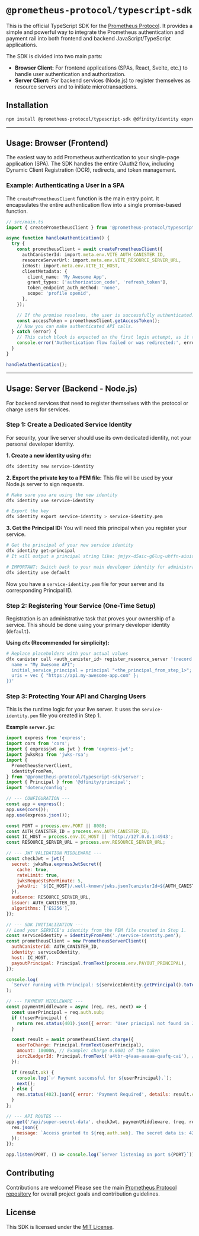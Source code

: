 # `@prometheus-protocol/typescript-sdk`

This is the official TypeScript SDK for the [Prometheus Protocol](https://github.com/prometheus-protocol). It provides a simple and powerful way to integrate the Prometheus authentication and payment rail into both frontend and backend JavaScript/TypeScript applications.

The SDK is divided into two main parts:

- **Browser Client:** For frontend applications (SPAs, React, Svelte, etc.) to handle user authentication and authorization.
- **Server Client:** For backend services (Node.js) to register themselves as resource servers and to initiate microtransactions.

## Installation

```bash
npm install @prometheus-protocol/typescript-sdk @dfinity/identity express-jwt jwks-rsa
```

---

## Usage: Browser (Frontend)

The easiest way to add Prometheus authentication to your single-page application (SPA). The SDK handles the entire OAuth2 flow, including Dynamic Client Registration (DCR), redirects, and token management.

### Example: Authenticating a User in a SPA

The `createPrometheusClient` function is the main entry point. It encapsulates the entire authentication flow into a single promise-based function.

```typescript
// src/main.ts
import { createPrometheusClient } from '@prometheus-protocol/typescript-sdk/browser';

async function handleAuthentication() {
  try {
    const prometheusClient = await createPrometheusClient({
      authCanisterId: import.meta.env.VITE_AUTH_CANISTER_ID,
      resourceServerUrl: import.meta.env.VITE_RESOURCE_SERVER_URL,
      icHost: import.meta.env.VITE_IC_HOST,
      clientMetadata: {
        client_name: 'My Awesome App',
        grant_types: ['authorization_code', 'refresh_token'],
        token_endpoint_auth_method: 'none',
        scope: 'profile openid',
      },
    });

    // If the promise resolves, the user is successfully authenticated.
    const accessToken = prometheusClient.getAccessToken();
    // Now you can make authenticated API calls.
  } catch (error) {
    // This catch block is expected on the first login attempt, as it triggers a redirect.
    console.error('Authentication flow failed or was redirected:', error);
  }
}

handleAuthentication();
```

---

## Usage: Server (Backend - Node.js)

For backend services that need to register themselves with the protocol or charge users for services.

### Step 1: Create a Dedicated Service Identity

For security, your live server should use its own dedicated identity, not your personal developer identity.

**1. Create a new identity using `dfx`:**

```bash
dfx identity new service-identity
```

**2. Export the private key to a PEM file:** This file will be used by your Node.js server to sign requests.

```bash
# Make sure you are using the new identity
dfx identity use service-identity

# Export the key
dfx identity export service-identity > service-identity.pem
```

**3. Get the Principal ID:** You will need this principal when you register your service.

```bash
# Get the principal of your new service identity
dfx identity get-principal
# It will output a principal string like: jmjyx-d5aic-g6lug-uhffn-aiuid-...

# IMPORTANT: Switch back to your main developer identity for administrative tasks
dfx identity use default
```

Now you have a `service-identity.pem` file for your server and its corresponding Principal ID.

### Step 2: Registering Your Service (One-Time Setup)

Registration is an administrative task that proves your ownership of a service. This should be done using your primary developer identity (`default`).

**Using `dfx` (Recommended for simplicity):**

```bash
# Replace placeholders with your actual values
dfx canister call <auth_canister_id> register_resource_server '(record {
  name = "My Awesome API";
  initial_service_principal = principal "<the_principal_from_step_1>";
  uris = vec { "https://api.my-awesome-app.com" };
})'
```

### Step 3: Protecting Your API and Charging Users

This is the runtime logic for your live server. It uses the `service-identity.pem` file you created in Step 1.

**Example `server.js`:**

```javascript
import express from 'express';
import cors from 'cors';
import { expressjwt as jwt } from 'express-jwt';
import jwksRsa from 'jwks-rsa';
import {
  PrometheusServerClient,
  identityFromPem,
} from '@prometheus-protocol/typescript-sdk/server';
import { Principal } from '@dfinity/principal';
import 'dotenv/config';

// --- CONFIGURATION ---
const app = express();
app.use(cors());
app.use(express.json());

const PORT = process.env.PORT || 8080;
const AUTH_CANISTER_ID = process.env.AUTH_CANISTER_ID;
const IC_HOST = process.env.IC_HOST || 'http://127.0.0.1:4943';
const RESOURCE_SERVER_URL = process.env.RESOURCE_SERVER_URL;

// --- JWT VALIDATION MIDDLEWARE ---
const checkJwt = jwt({
  secret: jwksRsa.expressJwtSecret({
    cache: true,
    rateLimit: true,
    jwksRequestsPerMinute: 5,
    jwksUri: `${IC_HOST}/.well-known/jwks.json?canisterId=${AUTH_CANISTER_ID}`,
  }),
  audience: RESOURCE_SERVER_URL,
  issuer: AUTH_CANISTER_ID,
  algorithms: ['ES256'],
});

// --- SDK INITIALIZATION ---
// Load your SERVICE's identity from the PEM file created in Step 1.
const serviceIdentity = identityFromPem('./service-identity.pem');
const prometheusClient = new PrometheusServerClient({
  authCanisterId: AUTH_CANISTER_ID,
  identity: serviceIdentity,
  host: IC_HOST,
  payoutPrincipal: Principal.fromText(process.env.PAYOUT_PRINCIPAL),
});

console.log(
  `Server running with Principal: ${serviceIdentity.getPrincipal().toText()}`,
);

// --- PAYMENT MIDDLEWARE ---
const paymentMiddleware = async (req, res, next) => {
  const userPrincipal = req.auth.sub;
  if (!userPrincipal) {
    return res.status(401).json({ error: 'User principal not found in JWT.' });
  }

  const result = await prometheusClient.charge({
    userToCharge: Principal.fromText(userPrincipal),
    amount: 10000n, // Example: charge 0.0001 of the token
    icrc2LedgerId: Principal.fromText('a4tbr-q4aaa-aaaaa-qaafq-cai'), // Replace with your ICRC2 ledger ID
  });

  if (result.ok) {
    console.log(`✅ Payment successful for ${userPrincipal}.`);
    next();
  } else {
    res.status(402).json({ error: 'Payment Required', details: result.err });
  }
};

// --- API ROUTES ---
app.get('/api/super-secret-data', checkJwt, paymentMiddleware, (req, res) => {
  res.json({
    message: `Access granted to ${req.auth.sub}. The secret data is: 42.`,
  });
});

app.listen(PORT, () => console.log(`Server listening on port ${PORT}`));
```

## Contributing

Contributions are welcome! Please see the main [Prometheus Protocol repository](https://github.com/prometheus-protocol) for overall project goals and contribution guidelines.

## License

This SDK is licensed under the [MIT License](LICENSE).

